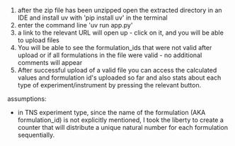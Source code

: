
1. after the zip file has been unzipped open the extracted directory in an IDE and install uv with 'pip install uv' in the terminal
2. enter the command line 'uv run app.py'
3. a link to the relevant URL will open up - click on it, and you will be able to upload files
4. You will be able to see the formulation_ids that were not valid after upload
or if all formulations in the file were valid - no additional comments will appear
5. After successful upload of a valid file you can access the calculated values and formulation id's uploaded so far 
and also stats about each type of experiment/instrument by pressing the relevant button. 

assumptions:
* in TNS experiment type, since the name of the formulation (AKA formulation_id) is not explicitly mentioned, I took the liberty to create a counter
that will distribute a unique natural number for each formulation sequentially.
